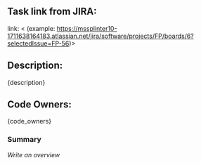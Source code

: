 ## Task link from JIRA:
link: < (example: https://mssplinter10-1711638164183.atlassian.net/jira/software/projects/FP/boards/6?selectedIssue=FP-56)>

## Description:
{description}

## Code Owners:
{code_owners}

### Summary
_Write an overview_

